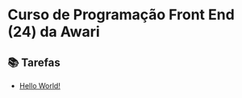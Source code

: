 <h1>Curso de Programação Front End (24) da Awari</h1>
<h2>📚 Tarefas</h2>
<ul><li><a href="tarefas/01-hello-world/index.html">Hello World!</a></li></ul>
